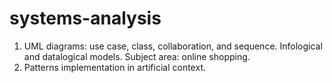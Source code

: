 # systems-analysis

1. UML diagrams: use case, class, collaboration, and sequence. 
Infological and datalogical models. 
Subject area: online shopping.
2. Patterns implementation in artificial context.
